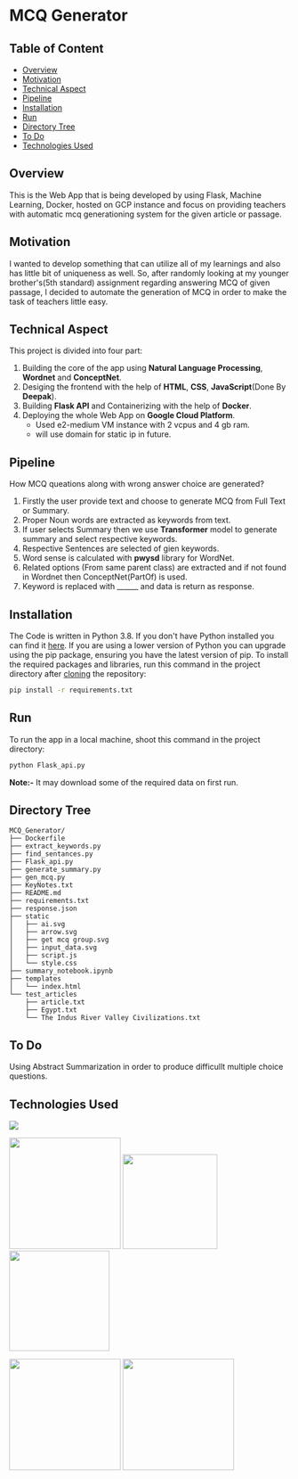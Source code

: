 # MCQ Generator

## Table of Content

  * [Overview](#overview)
  * [Motivation](#motivation)
  * [Technical Aspect](#technical-aspect)
  * [Pipeline](#pipeline)
  * [Installation](#installation)
  * [Run](#run)
  * [Directory Tree](#directory-tree)
  * [To Do](#to-do)
  * [Technologies Used](#technologies-used)
 

## Overview
This is the Web App that is being developed by using Flask, Machine Learning, Docker, hosted on GCP instance and focus on providing teachers with automatic mcq generationing system for the given article or passage.   

## Motivation
I wanted to develop something that can utilize all of my learnings and also has little bit of uniqueness as well. So, after randomly looking at my younger brother's(5th standard) assignment regarding answering MCQ of given passage, I decided to automate the generation of MCQ in order to make the task of teachers little easy. 

## Technical Aspect
This project is divided into four part:
1. Building the core of the app using __Natural Language Processing__, __Wordnet__ and __ConceptNet__.
2. Desiging the frontend with the help of __HTML__, __CSS__, __JavaScript__(Done By __Deepak__).
3. Building __Flask API__ and Containerizing with the help of __Docker__.
4. Deploying the whole Web App on __Google Cloud Platform__.
    - Used e2-medium VM instance with 2 vcpus and 4 gb ram.
    - will use domain for static ip in future.
## Pipeline 
How MCQ queations along with wrong answer choice are generated?
1. Firstly the user provide text and choose to generate MCQ from Full Text or Summary.
2. Proper Noun words are extracted as keywords from text.
3. If user selects Summary then we use __Transformer__ model to generate summary and select respective keywords.
4. Respective Sentences are selected of gien keywords.
5. Word sense is calculated with __pwysd__ library for WordNet.
6. Related options (From same parent class) are extracted and if not found in Wordnet then ConceptNet(PartOf) is used.
7. Keyword is replaced with ______ and data is return as response.

## Installation
The Code is written in Python 3.8. If you don't have Python installed you can find it [here](https://www.python.org/downloads/). If you are using a lower version of Python you can upgrade using the pip package, ensuring you have the latest version of pip. To install the required packages and libraries, run this command in the project directory after [cloning](https://www.howtogeek.com/451360/how-to-clone-a-github-repository/) the repository:
```bash
pip install -r requirements.txt
```

## Run
To run the app in a local machine, shoot this command in the project directory:
```bash
python Flask_api.py
```
__Note:-__ It may download some of the required data on first run.



## Directory Tree 
```
MCQ_Generator/
├── Dockerfile
├── extract_keywords.py
├── find_sentances.py
├── Flask_api.py
├── generate_summary.py
├── gen_mcq.py
├── KeyNotes.txt
├── README.md
├── requirements.txt
├── response.json
├── static
│   ├── ai.svg
│   ├── arrow.svg
│   ├── get mcq group.svg
│   ├── input_data.svg
│   ├── script.js
│   └── style.css
├── summary_notebook.ipynb
├── templates
│   └── index.html
└── test_articles
    ├── article.txt
    ├── Egypt.txt
    └── The Indus River Valley Civilizations.txt

```

## To Do
Using Abstract Summarization in order to produce difficullt multiple choice questions.




## Technologies Used

![](https://forthebadge.com/images/badges/made-with-python.svg)

[<img target="_blank" src="https://www.gstatic.com/devrel-devsite/prod/vc0bb6d163e24d3b3e0961a17422a4975b4069aa6cfc1baff269f5aa415a63d55/tensorflow/images/lockup.svg" width=200>](https://tensorflow.io/) [<img target="_blank" src="https://flask.palletsprojects.com/en/1.1.x/_images/flask-logo.png" width=170>](https://flask.palletsprojects.com/en/1.1.x/) [<img target="_blank" src="https://d1q6f0aelx0por.cloudfront.net/product-logos/library-docker-logo.png" width=180>](https://www.docker.com/) 

[<img target="_blank" src="https://upload.wikimedia.org/wikipedia/commons/thumb/6/61/HTML5_logo_and_wordmark.svg/1200px-HTML5_logo_and_wordmark.svg.png" width=200 height=200>](https://html.com/) [<img target="_blank" src="https://miro.medium.com/proxy/1*urMF0EgCJ7YbtK090Rdikw.png" width=200>](https://cloud.google.com/)







